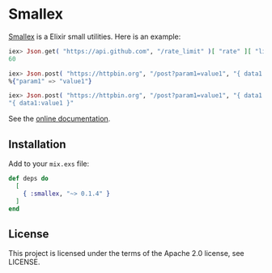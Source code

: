 # Smallex

[Smallex](https://hex.pm/packages/smallex) is a Elixir small utilities. Here is an example:

```elixir
iex> Json.get( "https://api.github.com", "/rate_limit" )[ "rate" ][ "limit" ]
60

iex> Json.post( "https://httpbin.org", "/post?param1=value1", "{ data1:value1 }" )[ "args" ]
%{"param1" => "value1"}

iex> Json.post( "https://httpbin.org", "/post?param1=value1", "{ data1:value1 }" )[ "data" ]
"{ data1:value1 }"
```

See the [online documentation](https://hexdocs.pm/smallex).

## Installation

Add to your ```mix.exs``` file:

```elixir
def deps do
  [
    { :smallex, "~> 0.1.4" }
  ]
end
```

## License
This project is licensed under the terms of the Apache 2.0 license, see LICENSE.
